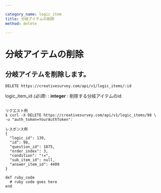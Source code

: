 ```yaml
---

category_name: logic_item
title: 分岐アイテムの削除
method: delete

---
```


# 分岐アイテムの削除

## 分岐アイテムを削除します。

`DELETE https://creativesurvey.com/api/v1/logic_items/:id`

logic_item_id _(必須)_:
: __integer__
: 削除する分岐アイテムのid

~~~

リクエスト例
$ curl -X DELETE https://creativesurvey.com/api/v1/logic_items/98 \
-u "auth_token=YourAuthToken":

レスポンス例
{
  "logic_id": 139,
  "id": 98,
  "question_id": 1875,
  "order_index": 3,
  "condition": "!=",
  "sub_item_id": null,
  "answer_item_id": 4409
}

~~~

~~~
def ruby_code
  # ruby code goes here
end
~~~

